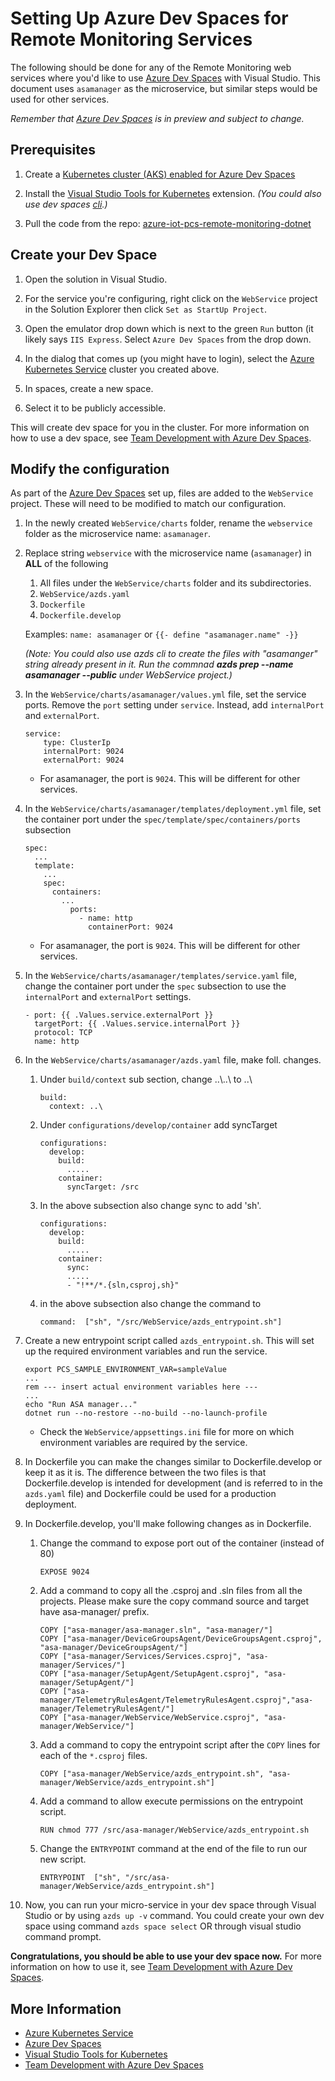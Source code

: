 Setting Up Azure Dev Spaces for Remote Monitoring Services
==========================================================

The following should be done for any of the Remote Monitoring web services where you'd like to use [Azure Dev Spaces][azds] with Visual Studio. This document uses `asamanager` as the microservice, but similar steps would be used for other services.

*Remember that [Azure Dev Spaces][azds] is in preview and subject to change.*

## Prerequisites

1. Create a [Kubernetes cluster (AKS) enabled for Azure Dev Spaces](https://docs.microsoft.com/en-us/azure/dev-spaces/get-started-netcore-visualstudio#create-a-kubernetes-cluster-enabled-for-azure-dev-spaces)


1. Install the [Visual Studio Tools for Kubernetes][azds-vs] extension. *(You could also use dev spaces [cli](https://docs.microsoft.com/en-us/azure/dev-spaces/get-started-netcore).)*

1. Pull the code from the repo: [azure-iot-pcs-remote-monitoring-dotnet](https://github.com/Azure/azure-iot-pcs-remote-monitoring-dotnet)


## Create your Dev Space

1. Open the solution in Visual Studio.

1. For the service you're configuring, right click on the `WebService` project in the Solution Explorer then click `Set as StartUp Project`.

1. Open the emulator drop down which is next to the green `Run` button (it likely says `IIS Express`. Select `Azure Dev Spaces` from the drop down.

1. In the dialog that comes up (you might have to login), select the [Azure Kubernetes Service][aks] cluster you created above.

1. In spaces, create a new space. 

1. Select it to be publicly accessible.

This will create dev space for you in the cluster. For more information on how to use a dev space, see [Team Development with Azure Dev Spaces][azds-team]. 


## Modify the configuration

As part of the [Azure Dev Spaces][azds] set up, files are added to the `WebService` project. These will need to be modified to match our configuration.

1. In the newly created `WebService/charts` folder, rename the `webservice` folder as the microservice name: `asamanager`.
    
1. Replace string `webservice` with the microservice name (`asamanager`) in **ALL** of the following
    1. All files under the `WebService/charts` folder and its subdirectories.
    1. `WebService/azds.yaml`
    1. `Dockerfile`
    1. `Dockerfile.develop`
    
    Examples:
        ```
        name: asamanager
        ```
        or 
        ```
        {{- define "asamanager.name" -}}
        ``` 
        
    *(Note: You could also use azds cli to create the files with "asamanger" string already present in it. Run the commnad **azds prep --name asamanager --public** under WebService project.)*

1. In the `WebService/charts/asamanager/values.yml` file, set the service ports. Remove the `port` setting under `service`. Instead, add `internalPort` and `externalPort`.
    ```
    service:
        type: ClusterIp
        internalPort: 9024
        externalPort: 9024
    ```
    - For asamanager, the port is `9024`. This will be different for other services.

1. In the `WebService/charts/asamanager/templates/deployment.yml` file, set the container port under the `spec/template/spec/containers/ports` subsection 
    ```
    spec:
      ...
      template:
        ...
        spec:
          containers:
            ...
              ports:
                - name: http
                  containerPort: 9024
    ```
    - For asamanager, the port is `9024`. This will be different for other services.

1. In the `WebService/charts/asamanager/templates/service.yaml` file, change the container port under the `spec` subsection to use the `internalPort` and `externalPort` settings.
    ```
    - port: {{ .Values.service.externalPort }}
      targetPort: {{ .Values.service.internalPort }}
      protocol: TCP
      name: http
    ```
    
1. In the `WebService/charts/asamanager/azds.yaml` file, make foll. changes.    
    1. Under `build/context` sub section, change ..\\..\ to ..\\
        ```
        build:
          context: ..\
        ```
    1. Under `configurations/develop/container` add syncTarget
        ```
        configurations:
          develop:
            build:
              .....
            container:
              syncTarget: /src
        ```
    1. In the above subsection also change sync to add 'sh'.
        ```
        configurations:
          develop:
            build:
              .....
            container:
              sync:
              .....
              - "!**/*.{sln,csproj,sh}"
        ```
    1. in the above subsection also change the command to 
        ```
        command:  ["sh", "/src/WebService/azds_entrypoint.sh"]
        ```

1. Create a new entrypoint script called `azds_entrypoint.sh`. This will set up the required environment variables and run the service.
    ```
    export PCS_SAMPLE_ENVIRONMENT_VAR=sampleValue
    ...
    rem --- insert actual environment variables here ---
    ...
    echo "Run ASA manager..."
    dotnet run --no-restore --no-build --no-launch-profile
    ```
    - Check the `WebService/appsettings.ini` file for more on which environment variables are required by the service.

1.	In Dockerfile you can make the changes similar to Dockerfile.develop or keep it as it is. The difference between the two files is that Dockerfile.develop is intended for development (and is referred to in the `azds.yaml` file) and Dockerfile could be used for a production deployment.

1. In Dockerfile.develop, you'll make following changes as in Dockerfile. 
    1. Change the command to expose port out of the container (instead of 80)
        ```
        EXPOSE 9024
        ```
    1. Add a command to copy all the .csproj and .sln files from all the projects. Please make sure the copy command source and target have asa-manager\/ prefix.
        ```
        COPY ["asa-manager/asa-manager.sln", "asa-manager/"]
        COPY ["asa-manager/DeviceGroupsAgent/DeviceGroupsAgent.csproj", "asa-manager/DeviceGroupsAgent/"]
        COPY ["asa-manager/Services/Services.csproj", "asa-manager/Services/"]
        COPY ["asa-manager/SetupAgent/SetupAgent.csproj", "asa-manager/SetupAgent/"]
        COPY ["asa-manager/TelemetryRulesAgent/TelemetryRulesAgent.csproj","asa-manager/TelemetryRulesAgent/"]
        COPY ["asa-manager/WebService/WebService.csproj", "asa-manager/WebService/"]
        ```
    1. Add a command to copy the entrypoint script after the `COPY` lines for each of the `*.csproj` files.
        ```
        COPY ["asa-manager/WebService/azds_entrypoint.sh", "asa-manager/WebService/azds_entrypoint.sh"]
        ```
    1. Add a command to allow execute permissions on the entrypoint script.
        ```
        RUN chmod 777 /src/asa-manager/WebService/azds_entrypoint.sh
        ```
    1. Change the `ENTRYPOINT` command at the end of the file to run our new script.
        ```
        ENTRYPOINT  ["sh", "/src/asa-manager/WebService/azds_entrypoint.sh"]
        ```
1. Now, you can run your micro-service in your dev space through Visual Studio or by using `azds up -v` command. You could create your own dev space using command `azds space select` OR through visual studio command prompt. 

**Congratulations, you should be able to use your dev space now.**
For more information on how to use it, see [Team Development with Azure Dev Spaces][azds-team]. 


## More Information
- [Azure Kubernetes Service][aks]
- [Azure Dev Spaces][azds]
- [Visual Studio Tools for Kubernetes][azds-vs]
- [Team Development with Azure Dev Spaces][azds-team]



[aks]: https://azure.microsoft.com/en-us/services/kubernetes-service
[azds]: https://docs.microsoft.com/en-us/azure/dev-spaces/azure-dev-spaces
[azds-vs]: https://aka.ms/get-azds-visualstudio
[azds-team]: https://docs.microsoft.com/en-us/azure/dev-spaces/team-development-netcore-visualstudio
